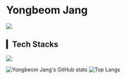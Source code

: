 # Yongbeom Jang
<a href="mailto:alex.ybjang@gmail.com" target="_blank"><img src="https://img.shields.io/badge/alex.ybjang@gmail.com-EA4335?style=flat-square&logo=Gmail&logoColor=white"/></a>

## ▎Tech Stacks
<span><img src="https://img.shields.io/badge/Java-007396?style=flat-square&logo=java&logoColor=white"/></span>

![Yongbeom Jang's GitHub stats](https://github-readme-stats.vercel.app/api?username=yongbeomj&show_icons=true&theme=algolia)
![Top Langs](https://github-readme-stats.vercel.app/api/top-langs/?username=yongbeomj&layout=compact&theme=algolia)

<!--html, css, javascript, jquery, java, jsp, mysql-->
<!--
- Front-end : <span><img src="https://img.shields.io/badge/HTML-e34f26?style=flat&logo=html5&logoColor=white"/></span>
<span><img src="https://img.shields.io/badge/CSS-1572b6?style=flat&logo=css3&logoColor=white"/></span>
<span><img src="https://img.shields.io/badge/JavaScript-F7DF1E?style=flat&logo=JavaScript&logoColor=white"/></span>
<span><img src="https://img.shields.io/badge/jquery-0769AD?style=flat&logo=jquery&logoColor=white"/></span>
- Back-end : 
<span><img src="https://img.shields.io/badge/JSP-007396?style=flat&logo=java&logoColor=white"/></span><br/>
- Database : <span><img src="https://img.shields.io/badge/MySQL-4479A1?style=flat&logo=MySQL&logoColor=white"/></span><br/>
- Version Control : <span><img src="https://img.shields.io/badge/Git-f05032?style=flat&logo=git&logoColor=white"/></span>
<span><img src="https://img.shields.io/badge/GitHub-181717?style=flat&logo=github&logoColor=white"/></span>
-->
